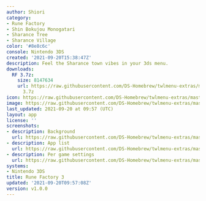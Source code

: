 ```yaml
---
author: Shiori
category:
- Rune Factory
- Shin Bokujou Monogatari
- Sharance Tree
- Sharance Village
color: '#8e8c6c'
console: Nintendo 3DS
created: '2021-09-20T15:38:47Z'
description: Feel the Sharance town vibes in your 3ds menu.
downloads:
  RF 3.7z:
    size: 8147634
    url: https://raw.githubusercontent.com/DS-Homebrew/twlmenu-extras/master/_nds/TWiLightMenu/3dsmenu/themes/RF
      3.7z
icon: https://raw.githubusercontent.com/DS-Homebrew/twlmenu-extras/master/_nds/TWiLightMenu/3dsmenu/themes/meta/RF%203/icon.png
image: https://raw.githubusercontent.com/DS-Homebrew/twlmenu-extras/master/_nds/TWiLightMenu/3dsmenu/themes/meta/RF%203/icon.png
last_updated: 2021-09-20 at 09:57 (UTC)
layout: app
license: ''
screenshots:
- description: Background
  url: https://raw.githubusercontent.com/DS-Homebrew/twlmenu-extras/master/_nds/TWiLightMenu/3dsmenu/themes/meta/RF%203/screenshots/Background.png
- description: App list
  url: https://raw.githubusercontent.com/DS-Homebrew/twlmenu-extras/master/_nds/TWiLightMenu/3dsmenu/themes/meta/RF%203/screenshots/app-list.png
- description: Per game settings
  url: https://raw.githubusercontent.com/DS-Homebrew/twlmenu-extras/master/_nds/TWiLightMenu/3dsmenu/themes/meta/RF%203/screenshots/per-game-settings.png
systems:
- Nintendo 3DS
title: Rune Factory 3
updated: '2021-09-20T09:57:08Z'
version: v1.0.0
---
```

